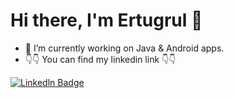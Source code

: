 # Hi there, I'm Ertugrul 👋

- 🔭 I’m currently working on Java & Android apps.
- 👇👇 You can find my linkedin link 👇👇

[![Linkedln Badge](https://img.icons8.com/color/2x/linkedin-2--v2.gif)](https://www.linkedin.com/in/ertu%C4%9Frul-kuyucu-474b96142/)  

<!--
**ertugrulkuyucu/ertugrulkuyucu** is a ✨ _special_ ✨ repository because its `README.md` (this file) appears on your GitHub profile.


- 🔭 I’m currently working on Java & Android apps.
- 🌱 I’m currently learning Java and Android.
- 🤔 I’m looking for help with 
- 📫 How to reach me: ...
- 😄 Pronouns: ...

-->
